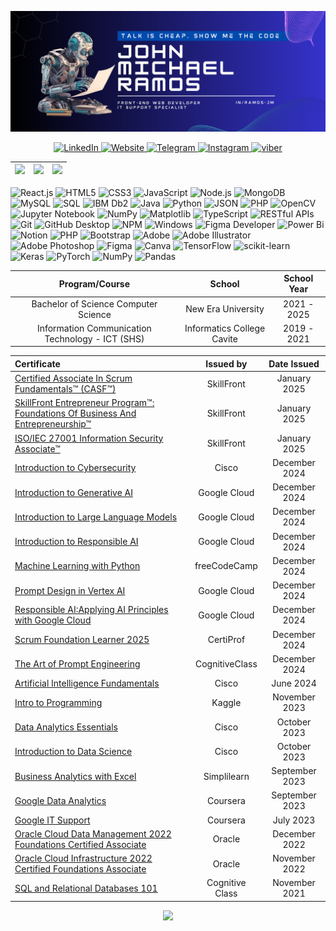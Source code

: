 ![MasterHead](masterhead.png)
  
  <p align="center">
  <a href="https://www.linkedin.com/in/ramos-jm/">
     <img src="https://img.shields.io/badge/linkedin-%230077B5.svg?style=for-the-badge&logo=linkedin&logoColor=white" alt="LinkedIn">
  </a>
  <a href="mailto: ramosjohnmichael61@gmail.com">
     <img src="https://img.shields.io/badge/Gmail-D14836?style=for-the-badge&logo=gmail&logoColor=white" alt="Website">
  </a>
  <a href="https://t.me/jmramosss">
     <img src="https://img.shields.io/badge/Telegram-2CA5E0?style=for-the-badge&logo=telegram&logoColor=white" alt="Telegram">
  </a>
  <a href="https://www.instagram.com/jm.__.ramos/">
     <img src="https://img.shields.io/badge/Instagram-%23E4405F.svg?style=for-the-badge&logo=Instagram&logoColor=white" alt="Instagram">
  </a>
  <a href="viber://add?number=639954853302">
     <img src="https://img.shields.io/badge/Viber-2CA5E0?style=for-the-badge&logo=viber&logoColor=white" alt="viber">
  </a>
  </p>
  
  
  | ![](https://github-readme-stats.vercel.app/api?username=ramos-jm&theme=dark&hide_border=false&include_all_commits=false&count_private=false) | ![](https://github-readme-streak-stats.herokuapp.com/?user=ramos-jm&theme=dark&hide_border=false) | ![](https://github-readme-stats.vercel.app/api/top-langs/?username=ramos-jm&theme=dark&hide_border=false&include_all_commits=false&count_private=false&layout=compact) |
  | ------------------------------------------------------------------------------------------------------------------------ | -------------------------------------------------------------------------------------------------------------------------- | ------------------------------------------------------------------------------------------------------------------------- |
  
  ![React.js](https://img.shields.io/badge/React.js-61DAFB.svg?style=for-the-badge&logo=React.js&logoColor=white)
  ![HTML5](https://img.shields.io/badge/HTML5-E34F26.svg?style=for-the-badge&logo=HTML5&logoColor=white)
  ![CSS3](https://img.shields.io/badge/css3-%231572B6.svg?style=for-the-badge&logo=css3&logoColor=white) 
  ![JavaScript](https://img.shields.io/badge/JavaScript-F7DF1E.svg?style=for-the-badge&logo=JavaScript&logoColor=black)
  ![Node.js](https://img.shields.io/badge/Node.js-339933.svg?style=for-the-badge&logo=Node.js&logoColor=white)
  ![MongoDB](https://img.shields.io/badge/MongoDB-47A248.svg?style=for-the-badge&logo=MongoDB&logoColor=white)
  ![MySQL](https://img.shields.io/badge/MySQL-4479A1.svg?style=for-the-badge&logo=MySQL&logoColor=white)
  ![SQL](https://img.shields.io/badge/SQL-005F88.svg?style=for-the-badge&logo=SQL&logoColor=white)
  ![IBM Db2](https://img.shields.io/badge/IBM%20Db2-0066B8.svg?style=for-the-badge&logo=IBM%20Db2&logoColor=white)
  ![Java](https://img.shields.io/badge/java-%23ED8B00.svg?style=for-the-badge&logo=openjdk&logoColor=white) 
  ![Python](https://img.shields.io/badge/Python-3776AB.svg?style=for-the-badge&logo=Python&logoColor=white)
  ![JSON](https://img.shields.io/badge/JSON-000000.svg?style=for-the-badge&logo=JSON&logoColor=white)
  ![PHP](https://img.shields.io/badge/PHP-777BB4.svg?style=for-the-badge&logo=PHP&logoColor=white)
  ![OpenCV](https://img.shields.io/badge/OpenCV-5C3D6F.svg?style=for-the-badge&logo=OpenCV&logoColor=white)
  ![Jupyter Notebook](https://img.shields.io/badge/Jupyter%20Notebook-F37626.svg?style=for-the-badge&logo=Jupyter%20Notebook&logoColor=white)
  ![NumPy](https://img.shields.io/badge/NumPy-013243.svg?style=for-the-badge&logo=NumPy&logoColor=white)
  ![Matplotlib](https://img.shields.io/badge/Matplotlib-0076A8.svg?style=for-the-badge&logo=Matplotlib&logoColor=white)
  ![TypeScript](https://img.shields.io/badge/TypeScript-3178C6.svg?style=for-the-badge&logo=TypeScript&logoColor=white)
  ![RESTful APIs](https://img.shields.io/badge/RESTful%20APIs-25A4C4.svg?style=for-the-badge&logo=RESTful%20APIs&logoColor=white)
  ![Git](https://img.shields.io/badge/Git-F05032.svg?style=for-the-badge&logo=Git&logoColor=white)
  ![GitHub Desktop](https://img.shields.io/badge/GitHub%20Desktop-24292F.svg?style=for-the-badge&logo=GitHub%20Desktop&logoColor=white)
  ![NPM](https://img.shields.io/badge/NPM-CB3837.svg?style=for-the-badge&logo=NPM&logoColor=white)
  ![Windows](https://img.shields.io/badge/Windows-0078D4.svg?style=for-the-badge&logo=Windows&logoColor=white)
  ![Figma Developer](https://img.shields.io/badge/Figma%20Developer-FF7262.svg?style=for-the-badge&logo=Figma%20Developer&logoColor=white)
  ![Power Bi](https://img.shields.io/badge/power_bi-F2C811?style=for-the-badge&logo=powerbi&logoColor=black) 
  ![Notion](https://img.shields.io/badge/Notion-%23000000.svg?style=for-the-badge&logo=notion&logoColor=white)
   ![PHP](https://img.shields.io/badge/php-%23777BB4.svg?style=for-the-badge&logo=php&logoColor=white) 
   ![Bootstrap](https://img.shields.io/badge/bootstrap-%238511FA.svg?style=for-the-badge&logo=bootstrap&logoColor=white) 
   ![Adobe](https://img.shields.io/badge/adobe-%23FF0000.svg?style=for-the-badge&logo=adobe&logoColor=white) 
   ![Adobe Illustrator](https://img.shields.io/badge/adobe%20illustrator-%23FF9A00.svg?style=for-the-badge&logo=adobe%20illustrator&logoColor=white) 
   ![Adobe Photoshop](https://img.shields.io/badge/adobe%20photoshop-%2331A8FF.svg?style=for-the-badge&logo=adobe%20photoshop&logoColor=white) 
   ![Figma](https://img.shields.io/badge/figma-%23F24E1E.svg?style=for-the-badge&logo=figma&logoColor=white) 
   ![Canva](https://img.shields.io/badge/Canva-%2300C4CC.svg?style=for-the-badge&logo=Canva&logoColor=white) 
   ![TensorFlow](https://img.shields.io/badge/TensorFlow-%23FF6F00.svg?style=for-the-badge&logo=TensorFlow&logoColor=white) 
   ![scikit-learn](https://img.shields.io/badge/scikit--learn-%23F7931E.svg?style=for-the-badge&logo=scikit-learn&logoColor=white) 
   ![Keras](https://img.shields.io/badge/Keras-%23D00000.svg?style=for-the-badge&logo=Keras&logoColor=white) 
   ![PyTorch](https://img.shields.io/badge/PyTorch-%23EE4C2C.svg?style=for-the-badge&logo=PyTorch&logoColor=white) 
   ![NumPy](https://img.shields.io/badge/numpy-%23013243.svg?style=for-the-badge&logo=numpy&logoColor=white) 
   ![Pandas](https://img.shields.io/badge/pandas-%23150458.svg?style=for-the-badge&logo=pandas&logoColor=white) 
  
  
  <div align="center">
  
  | Program/Course | School | School Year |
  | :-------------: | :-----: | :-----------: |
  | Bachelor of Science Computer Science | New Era University | 2021 - 2025 |
  | Information Communication Technology - ICT  (SHS) | Informatics College Cavite | 2019 - 2021 |
  
  </div>
  
  <div align="center">
  
  | Certificate | Issued by | Date Issued |
  | :------------- | :-----: | :-----------: |
  | <a href="https://www.skillfront.com/Badges/94594486533691">Certified Associate In Scrum Fundamentals™ (CASF™)</a> | SkillFront | January 2025 |
  | <a href="https://www.skillfront.com/Badges/08994506637121">SkillFront Entrepreneur Program™: Foundations Of Business And Entrepreneurship™</a> | SkillFront | January 2025 |
  | <a href="https://www.skillfront.com/Badges/66003678154945">ISO/IEC 27001 Information Security Associate™</a> | SkillFront | January 2025 |
  | <a href="https://www.credly.com/badges/44db0f5e-47cb-4a4f-8017-1fe78f25156e/linked_in_profile">Introduction to Cybersecurity</a> | Cisco | December 2024 |
  | <a href="https://www.cloudskillsboost.google/public_profiles/998cc779-20c9-4169-9de8-78d6ef367339/badges/13136766?utm_medium=social&utm_source=linkedin&utm_campaign=ql-social-share">Introduction to Generative AI</a> | Google Cloud | December 2024 |
  | <a href="https://www.cloudskillsboost.google/public_profiles/998cc779-20c9-4169-9de8-78d6ef367339/badges/13136830?utm_medium=social&utm_source=linkedin&utm_campaign=ql-social-share">Introduction to Large Language Models</a> | Google Cloud | December 2024 |
  | <a href="https://www.cloudskillsboost.google/public_profiles/998cc779-20c9-4169-9de8-78d6ef367339/badges/13136862?utm_medium=social&utm_source=linkedin&utm_campaign=ql-social-share">Introduction to Responsible AI</a> | Google Cloud | December 2024 |
  | <a href="https://www.freecodecamp.org/certification/JohnMichaelRamos/machine-learning-with-python-v7">Machine Learning with Python</a> | freeCodeCamp | December 2024 |
  | <a href="https://www.credly.com/badges/afcdab5b-cce7-484a-a1e7-543a9f51120a/linked_in_profile">Prompt Design in Vertex AI</a> | Google Cloud | December 2024 |
  | <a href="https://www.cloudskillsboost.google/public_profiles/998cc779-20c9-4169-9de8-78d6ef367339/badges/13136892?utm_medium=social&utm_source=linkedin&utm_campaign=ql-social-share">Responsible AI:Applying AI Principles with Google Cloud</a> | Google Cloud | December 2024 |
  | <a href="https://www.credly.com/badges/c974486e-c681-4f60-a057-2792a0a94718/linked_in_profile">Scrum Foundation Learner 2025</a> | CertiProf | December 2024 |
  | <a href="https://courses.cognitiveclass.ai/certificates/b846777953f84ae38e8d6905fb51f7af">The Art of Prompt Engineering</a> | CognitiveClass | December 2024 |
  | <a href="https://www.credly.com/badges/c95b2e72-b89c-4f8b-a5a9-6fb76e75cacd/linked_in_profile">Artificial Intelligence Fundamentals</a> | Cisco | June 2024 |
  | <a href="https://www.kaggle.com/learn/certification/johnmichaelcramos/intro-to-programming">Intro to Programming</a> | Kaggle | November 2023 |
  | <a href="https://www.credly.com/badges/4f6b5a21-71b6-4c6b-a90d-3c4a1bb2f12d/public_url">Data Analytics Essentials</a> | Cisco | October 2023 |
  | <a href="https://www.credly.com/badges/160392a2-82fb-413d-9815-20ca7cf229a4/public_url">Introduction to Data Science</a> | Cisco | October 2023 |
  | <a href="https://www.simplilearn.com/skillup-certificate-landing?token=eyJjb3Vyc2VfaWQiOiI2NjQiLCJjZXJ0aWZpY2F0ZV91cmwiOiJodHRwczpcL1wvY2VydGlmaWNhdGVzLnNpbXBsaWNkbi5uZXRcL3NoYXJlXC90aHVtYl80NDk4Nzk2XzE2OTQwODQyODAucG5nIiwidXNlcm5hbWUiOiJKb2huIE1pY2hhZWwgQy4gUmFtb3MifQ%3D%3D&utm_source=shared-certificate&utm_medium=lms&utm_campaign=shared-certificate-promotion&referrer=https%3A%2F%2Flms.simplilearn.com%2Fcourses%2F2738%2FBusiness-Analytics-with-Excel%2Fcertificate%2Fdownload-skillup&%24web_only=true">Business Analytics with Excel</a> | Simplilearn | September 2023 |
  | <a href="https://www.coursera.org/account/accomplishments/professional-cert/ZXDWS35PQK5B">Google Data Analytics</a> | Coursera | September 2023 |
  | <a href="https://www.coursera.org/account/accomplishments/professional-cert/ZD5ES2AAEPU9?utm_source=link&utm_medium=certificate&utm_content=cert_image&utm_campaign=sharing_cta&utm_product=prof">Google IT Support</a> | Coursera | July 2023 |
  | <a href="https://catalog-education.oracle.com/ords/certview/sharebadge?id=AC1CD7BC2ED20729F7D84529E2B0BAC70DB621ACDFF462E865762514F5413C61">Oracle Cloud Data Management 2022 Foundations Certified Associate</a> | Oracle | December 2022 |
  | <a href="https://catalog-education.oracle.com/ords/certview/sharebadge?id=F6A182158601C0E6B51634753573338AB42AFE13A9267A2083870BFF9C6EE0BC">Oracle Cloud Infrastructure 2022 Certified Foundations Associate</a> | Oracle | November 2022 |
  | <a href="https://courses.cognitiveclass.ai/certificates/7a03a7f366b04c4ba9216095b4f34ef3">SQL and Relational Databases 101</a> | Cognitive Class | November 2021 |
  
  ![](https://github-profile-trophy.vercel.app/?username=ramos-jm&theme=radical&no-frame=true&no-bg=false&margin-w=4)
  
  </div>
